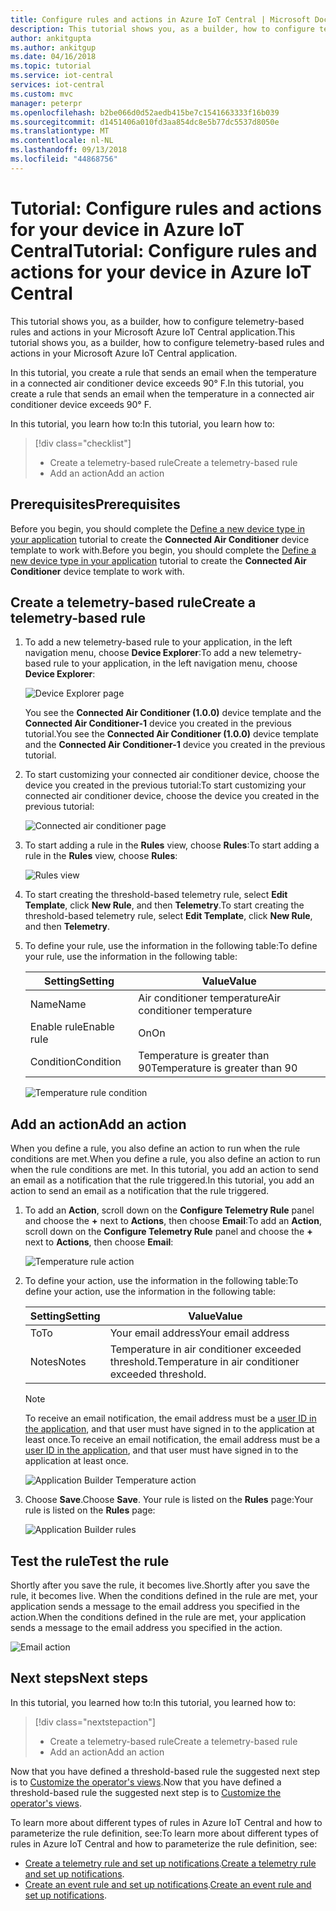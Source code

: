 ```yaml
---
title: Configure rules and actions in Azure IoT Central | Microsoft Docs
description: This tutorial shows you, as a builder, how to configure telemetry-based rules and actions in your Azure IoT Central application.
author: ankitgupta
ms.author: ankitgup
ms.date: 04/16/2018
ms.topic: tutorial
ms.service: iot-central
services: iot-central
ms.custom: mvc
manager: peterpr
ms.openlocfilehash: b2be066d0d52aedb415be7c1541663333f16b039
ms.sourcegitcommit: d1451406a010fd3aa854dc8e5b77dc5537d8050e
ms.translationtype: MT
ms.contentlocale: nl-NL
ms.lasthandoff: 09/13/2018
ms.locfileid: "44868756"
---
```

# <a name="tutorial-configure-rules-and-actions-for-your-device-in-azure-iot-central"></a><span data-ttu-id="1296b-103">Tutorial: Configure rules and actions for your device in Azure IoT Central</span><span class="sxs-lookup"><span data-stu-id="1296b-103">Tutorial: Configure rules and actions for your device in Azure IoT Central</span></span>

<span data-ttu-id="1296b-104">This tutorial shows you, as a builder, how to configure telemetry-based rules and actions in your Microsoft Azure IoT Central application.</span><span class="sxs-lookup"><span data-stu-id="1296b-104">This tutorial shows you, as a builder, how to configure telemetry-based rules and actions in your Microsoft Azure IoT Central application.</span></span>

<span data-ttu-id="1296b-105">In this tutorial, you create a rule that sends an email when the temperature in a connected air conditioner device exceeds 90&deg; F.</span><span class="sxs-lookup"><span data-stu-id="1296b-105">In this tutorial, you create a rule that sends an email when the temperature in a connected air conditioner device exceeds 90&deg; F.</span></span>

<span data-ttu-id="1296b-106">In this tutorial, you learn how to:</span><span class="sxs-lookup"><span data-stu-id="1296b-106">In this tutorial, you learn how to:</span></span>

> [!div class="checklist"]
> * <span data-ttu-id="1296b-107">Create a telemetry-based rule</span><span class="sxs-lookup"><span data-stu-id="1296b-107">Create a telemetry-based rule</span></span>
> * <span data-ttu-id="1296b-108">Add an action</span><span class="sxs-lookup"><span data-stu-id="1296b-108">Add an action</span></span>

## <a name="prerequisites"></a><span data-ttu-id="1296b-109">Prerequisites</span><span class="sxs-lookup"><span data-stu-id="1296b-109">Prerequisites</span></span>

<span data-ttu-id="1296b-110">Before you begin, you should complete the [Define a new device type in your application](tutorial-define-device-type.md) tutorial to create the **Connected Air Conditioner** device template to work with.</span><span class="sxs-lookup"><span data-stu-id="1296b-110">Before you begin, you should complete the [Define a new device type in your application](tutorial-define-device-type.md) tutorial to create the **Connected Air Conditioner** device template to work with.</span></span>

## <a name="create-a-telemetry-based-rule"></a><span data-ttu-id="1296b-111">Create a telemetry-based rule</span><span class="sxs-lookup"><span data-stu-id="1296b-111">Create a telemetry-based rule</span></span>

1. <span data-ttu-id="1296b-112">To add a new telemetry-based rule to your application, in the left navigation menu, choose **Device Explorer**:</span><span class="sxs-lookup"><span data-stu-id="1296b-112">To add a new telemetry-based rule to your application, in the left navigation menu, choose **Device Explorer**:</span></span>

    ![Device Explorer page](media/tutorial-configure-rules/explorerpage.png)

    <span data-ttu-id="1296b-114">You see the **Connected Air Conditioner (1.0.0)** device template and the **Connected Air Conditioner-1** device you created in the previous tutorial.</span><span class="sxs-lookup"><span data-stu-id="1296b-114">You see the **Connected Air Conditioner (1.0.0)** device template and the **Connected Air Conditioner-1** device you created in the previous tutorial.</span></span>

2. <span data-ttu-id="1296b-115">To start customizing your connected air conditioner device, choose the device you created in the previous tutorial:</span><span class="sxs-lookup"><span data-stu-id="1296b-115">To start customizing your connected air conditioner device, choose the device you created in the previous tutorial:</span></span>

    ![Connected air conditioner page](media/tutorial-configure-rules/builderdevicelist.png)

3. <span data-ttu-id="1296b-117">To start adding a rule in the **Rules** view, choose **Rules**:</span><span class="sxs-lookup"><span data-stu-id="1296b-117">To start adding a rule in the **Rules** view, choose **Rules**:</span></span>

    ![Rules view](media/tutorial-configure-rules/builderrulesview.png)

4. <span data-ttu-id="1296b-119">To start creating the threshold-based telemetry rule, select **Edit Template**, click **New Rule**, and then **Telemetry**.</span><span class="sxs-lookup"><span data-stu-id="1296b-119">To start creating the threshold-based telemetry rule, select **Edit Template**, click **New Rule**, and then **Telemetry**.</span></span>

5. <span data-ttu-id="1296b-120">To define your rule, use the information in the following table:</span><span class="sxs-lookup"><span data-stu-id="1296b-120">To define your rule, use the information in the following table:</span></span>

    | <span data-ttu-id="1296b-121">Setting</span><span class="sxs-lookup"><span data-stu-id="1296b-121">Setting</span></span>     | <span data-ttu-id="1296b-122">Value</span><span class="sxs-lookup"><span data-stu-id="1296b-122">Value</span></span>                          |
    | ----------- | ------------------------------ |
    | <span data-ttu-id="1296b-123">Name</span><span class="sxs-lookup"><span data-stu-id="1296b-123">Name</span></span>        | <span data-ttu-id="1296b-124">Air conditioner temperature</span><span class="sxs-lookup"><span data-stu-id="1296b-124">Air conditioner temperature</span></span>    |
    | <span data-ttu-id="1296b-125">Enable rule</span><span class="sxs-lookup"><span data-stu-id="1296b-125">Enable rule</span></span> | <span data-ttu-id="1296b-126">On</span><span class="sxs-lookup"><span data-stu-id="1296b-126">On</span></span>                             |
    | <span data-ttu-id="1296b-127">Condition</span><span class="sxs-lookup"><span data-stu-id="1296b-127">Condition</span></span>   | <span data-ttu-id="1296b-128">Temperature is greater than 90</span><span class="sxs-lookup"><span data-stu-id="1296b-128">Temperature is greater than 90</span></span> |

    ![Temperature rule condition](media/tutorial-configure-rules/buildertemperaturerule.png)

## <a name="add-an-action"></a><span data-ttu-id="1296b-130">Add an action</span><span class="sxs-lookup"><span data-stu-id="1296b-130">Add an action</span></span>

<span data-ttu-id="1296b-131">When you define a rule, you also define an action to run when the rule conditions are met.</span><span class="sxs-lookup"><span data-stu-id="1296b-131">When you define a rule, you also define an action to run when the rule conditions are met.</span></span> <span data-ttu-id="1296b-132">In this tutorial, you add an action to send an email as a notification that the rule triggered.</span><span class="sxs-lookup"><span data-stu-id="1296b-132">In this tutorial, you add an action to send an email as a notification that the rule triggered.</span></span>

1. <span data-ttu-id="1296b-133">To add an **Action**, scroll down on the **Configure Telemetry Rule** panel and choose the **+** next to **Actions**, then choose **Email**:</span><span class="sxs-lookup"><span data-stu-id="1296b-133">To add an **Action**, scroll down on the **Configure Telemetry Rule** panel and choose the **+** next to **Actions**, then choose **Email**:</span></span>

    ![Temperature rule action](media/tutorial-configure-rules/builderaddaction.png)

2. <span data-ttu-id="1296b-135">To define your action, use the information in the following table:</span><span class="sxs-lookup"><span data-stu-id="1296b-135">To define your action, use the information in the following table:</span></span>

    | <span data-ttu-id="1296b-136">Setting</span><span class="sxs-lookup"><span data-stu-id="1296b-136">Setting</span></span>   | <span data-ttu-id="1296b-137">Value</span><span class="sxs-lookup"><span data-stu-id="1296b-137">Value</span></span>                          |
    | --------- | ------------------------------ |
    | <span data-ttu-id="1296b-138">To</span><span class="sxs-lookup"><span data-stu-id="1296b-138">To</span></span>        | <span data-ttu-id="1296b-139">Your email address</span><span class="sxs-lookup"><span data-stu-id="1296b-139">Your email address</span></span>             |
    | <span data-ttu-id="1296b-140">Notes</span><span class="sxs-lookup"><span data-stu-id="1296b-140">Notes</span></span>     | <span data-ttu-id="1296b-141">Temperature in air conditioner exceeded threshold.</span><span class="sxs-lookup"><span data-stu-id="1296b-141">Temperature in air conditioner exceeded threshold.</span></span> |

    > [!NOTE]
    > <span data-ttu-id="1296b-142">To receive an email notification, the email address must be a [user ID in the application](howto-administer.md), and that user must have signed in to the application at least once.</span><span class="sxs-lookup"><span data-stu-id="1296b-142">To receive an email notification, the email address must be a [user ID in the application](howto-administer.md), and that user must have signed in to the application at least once.</span></span>

    ![Application Builder Temperature action](media/tutorial-configure-rules/buildertemperatureaction.png)

3. <span data-ttu-id="1296b-144">Choose **Save**.</span><span class="sxs-lookup"><span data-stu-id="1296b-144">Choose **Save**.</span></span> <span data-ttu-id="1296b-145">Your rule is listed on the **Rules** page:</span><span class="sxs-lookup"><span data-stu-id="1296b-145">Your rule is listed on the **Rules** page:</span></span>

    ![Application Builder rules](media/tutorial-configure-rules/builderrules.png)

## <a name="test-the-rule"></a><span data-ttu-id="1296b-147">Test the rule</span><span class="sxs-lookup"><span data-stu-id="1296b-147">Test the rule</span></span>

<span data-ttu-id="1296b-148">Shortly after you save the rule, it becomes live.</span><span class="sxs-lookup"><span data-stu-id="1296b-148">Shortly after you save the rule, it becomes live.</span></span> <span data-ttu-id="1296b-149">When the conditions defined in the rule are met, your application sends a message to the email address you specified in the action.</span><span class="sxs-lookup"><span data-stu-id="1296b-149">When the conditions defined in the rule are met, your application sends a message to the email address you specified in the action.</span></span>

![Email action](media/tutorial-configure-rules/email.png)

## <a name="next-steps"></a><span data-ttu-id="1296b-151">Next steps</span><span class="sxs-lookup"><span data-stu-id="1296b-151">Next steps</span></span>

<span data-ttu-id="1296b-152">In this tutorial, you learned how to:</span><span class="sxs-lookup"><span data-stu-id="1296b-152">In this tutorial, you learned how to:</span></span>

<!-- Repeat task list from intro -->
> [!div class="nextstepaction"]
> * <span data-ttu-id="1296b-153">Create a telemetry-based rule</span><span class="sxs-lookup"><span data-stu-id="1296b-153">Create a telemetry-based rule</span></span>
> * <span data-ttu-id="1296b-154">Add an action</span><span class="sxs-lookup"><span data-stu-id="1296b-154">Add an action</span></span>

<span data-ttu-id="1296b-155">Now that you have defined a threshold-based rule the suggested next step is to [Customize the operator's views](tutorial-customize-operator.md).</span><span class="sxs-lookup"><span data-stu-id="1296b-155">Now that you have defined a threshold-based rule the suggested next step is to [Customize the operator's views](tutorial-customize-operator.md).</span></span>

<span data-ttu-id="1296b-156">To learn more about different types of rules in Azure IoT Central and how to parameterize the rule definition, see:</span><span class="sxs-lookup"><span data-stu-id="1296b-156">To learn more about different types of rules in Azure IoT Central and how to parameterize the rule definition, see:</span></span>
* <span data-ttu-id="1296b-157">[Create a telemetry rule and set up notifications](howto-create-telemetry-rules.md).</span><span class="sxs-lookup"><span data-stu-id="1296b-157">[Create a telemetry rule and set up notifications](howto-create-telemetry-rules.md).</span></span>
* <span data-ttu-id="1296b-158">[Create an event rule and set up notifications](howto-create-event-rules.md).</span><span class="sxs-lookup"><span data-stu-id="1296b-158">[Create an event rule and set up notifications](howto-create-event-rules.md).</span></span>

<!-- Next tutorials in the sequence -->
